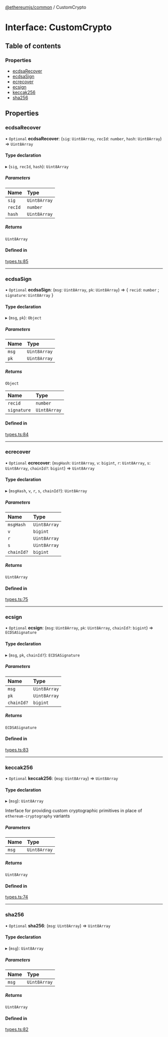 [@ethereumjs/common](../README.md) / CustomCrypto

# Interface: CustomCrypto

## Table of contents

### Properties

- [ecdsaRecover](CustomCrypto.md#ecdsarecover)
- [ecdsaSign](CustomCrypto.md#ecdsasign)
- [ecrecover](CustomCrypto.md#ecrecover)
- [ecsign](CustomCrypto.md#ecsign)
- [keccak256](CustomCrypto.md#keccak256)
- [sha256](CustomCrypto.md#sha256)

## Properties

### ecdsaRecover

• `Optional` **ecdsaRecover**: (`sig`: `Uint8Array`, `recId`: `number`, `hash`: `Uint8Array`) => `Uint8Array`

#### Type declaration

▸ (`sig`, `recId`, `hash`): `Uint8Array`

##### Parameters

| Name | Type |
| :------ | :------ |
| `sig` | `Uint8Array` |
| `recId` | `number` |
| `hash` | `Uint8Array` |

##### Returns

`Uint8Array`

#### Defined in

[types.ts:85](https://github.com/ethereumjs/ethereumjs-monorepo/blob/master/packages/common/src/types.ts#L85)

___

### ecdsaSign

• `Optional` **ecdsaSign**: (`msg`: `Uint8Array`, `pk`: `Uint8Array`) => { `recid`: `number` ; `signature`: `Uint8Array`  }

#### Type declaration

▸ (`msg`, `pk`): `Object`

##### Parameters

| Name | Type |
| :------ | :------ |
| `msg` | `Uint8Array` |
| `pk` | `Uint8Array` |

##### Returns

`Object`

| Name | Type |
| :------ | :------ |
| `recid` | `number` |
| `signature` | `Uint8Array` |

#### Defined in

[types.ts:84](https://github.com/ethereumjs/ethereumjs-monorepo/blob/master/packages/common/src/types.ts#L84)

___

### ecrecover

• `Optional` **ecrecover**: (`msgHash`: `Uint8Array`, `v`: `bigint`, `r`: `Uint8Array`, `s`: `Uint8Array`, `chainId?`: `bigint`) => `Uint8Array`

#### Type declaration

▸ (`msgHash`, `v`, `r`, `s`, `chainId?`): `Uint8Array`

##### Parameters

| Name | Type |
| :------ | :------ |
| `msgHash` | `Uint8Array` |
| `v` | `bigint` |
| `r` | `Uint8Array` |
| `s` | `Uint8Array` |
| `chainId?` | `bigint` |

##### Returns

`Uint8Array`

#### Defined in

[types.ts:75](https://github.com/ethereumjs/ethereumjs-monorepo/blob/master/packages/common/src/types.ts#L75)

___

### ecsign

• `Optional` **ecsign**: (`msg`: `Uint8Array`, `pk`: `Uint8Array`, `chainId?`: `bigint`) => `ECDSASignature`

#### Type declaration

▸ (`msg`, `pk`, `chainId?`): `ECDSASignature`

##### Parameters

| Name | Type |
| :------ | :------ |
| `msg` | `Uint8Array` |
| `pk` | `Uint8Array` |
| `chainId?` | `bigint` |

##### Returns

`ECDSASignature`

#### Defined in

[types.ts:83](https://github.com/ethereumjs/ethereumjs-monorepo/blob/master/packages/common/src/types.ts#L83)

___

### keccak256

• `Optional` **keccak256**: (`msg`: `Uint8Array`) => `Uint8Array`

#### Type declaration

▸ (`msg`): `Uint8Array`

Interface for providing custom cryptographic primitives in place of `ethereum-cryptography` variants

##### Parameters

| Name | Type |
| :------ | :------ |
| `msg` | `Uint8Array` |

##### Returns

`Uint8Array`

#### Defined in

[types.ts:74](https://github.com/ethereumjs/ethereumjs-monorepo/blob/master/packages/common/src/types.ts#L74)

___

### sha256

• `Optional` **sha256**: (`msg`: `Uint8Array`) => `Uint8Array`

#### Type declaration

▸ (`msg`): `Uint8Array`

##### Parameters

| Name | Type |
| :------ | :------ |
| `msg` | `Uint8Array` |

##### Returns

`Uint8Array`

#### Defined in

[types.ts:82](https://github.com/ethereumjs/ethereumjs-monorepo/blob/master/packages/common/src/types.ts#L82)

